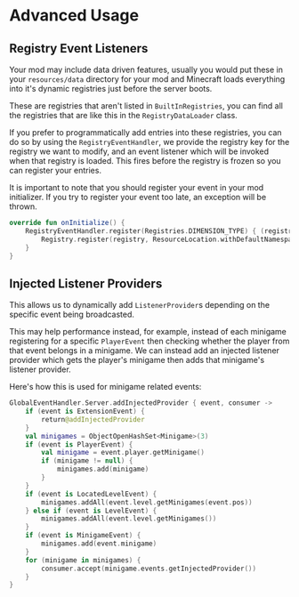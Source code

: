 # Advanced Usage

## Registry Event Listeners

Your mod may include data driven features, usually you would put these in your 
`resources/data` directory for your mod and Minecraft loads everything into it's
dynamic registries just before the server boots.

These are registries that aren't listed in `BuiltInRegistries`, you can find all 
the registries that are like this in the `RegistryDataLoader` class.

If you prefer to programmatically add entries into these registries, you can do so
by using the `RegistryEventHandler`, we provide the registry key for the registry
we want to modify, and an event listener which will be invoked when that registry
is loaded. This fires before the registry is frozen so you can register your entries.

It is important to note that you should register your event in your mod initializer. 
If you try to register your event too late, an exception will be thrown.
```kotlin
override fun onInitialize() {
    RegistryEventHandler.register(Registries.DIMENSION_TYPE) { (registry) ->
        Registry.register(registry, ResourceLocation.withDefaultNamespace("foo"), DimensionType(/* */))
    }
}
```

## Injected Listener Providers

This allows us to dynamically add `ListenerProvider`s depending on the specific event 
being broadcasted.

This may help performance instead, for example, instead of each minigame registering 
for a specific `PlayerEvent` then checking whether the player from that event belongs 
in a minigame. We can instead add an injected listener provider which gets the player's 
minigame then adds that minigame's listener provider.

Here's how this is used for minigame related events:
```kotlin
GlobalEventHandler.Server.addInjectedProvider { event, consumer ->
    if (event is ExtensionEvent) {
        return@addInjectedProvider
    }
    val minigames = ObjectOpenHashSet<Minigame>(3)
    if (event is PlayerEvent) {
        val minigame = event.player.getMinigame()
        if (minigame != null) {
            minigames.add(minigame)
        }
    }
    if (event is LocatedLevelEvent) {
        minigames.addAll(event.level.getMinigames(event.pos))
    } else if (event is LevelEvent) {
        minigames.addAll(event.level.getMinigames())
    }
    if (event is MinigameEvent) {
        minigames.add(event.minigame)
    }
    for (minigame in minigames) {
        consumer.accept(minigame.events.getInjectedProvider())
    }
}
```